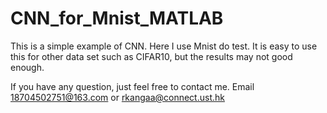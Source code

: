 # CNN_for_Mnist_MATLAB

This is a simple example of CNN. Here I use Mnist do test.
It is easy to use this for other data set such as CIFAR10, but the results may not good enough.

If you have any question, just feel free to contact me. 
Email 18704502751@163.com or rkangaa@connect.ust.hk
